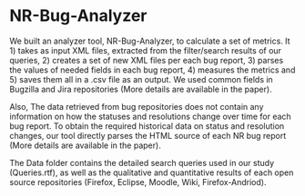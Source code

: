 NR-Bug-Analyzer
========

We built an analyzer tool, NR-Bug-Analyzer, to calculate a set of metrics. It 1) takes as input XML files, extracted from the filter/search results of our queries, 2) creates a set of new XML files per each bug report, 3) parses the values of needed fields in each bug report, 4) measures the metrics and 5) saves them all in a .csv file as an output. We used common fields in Bugzilla and Jira repositories (More details are available in the paper).

Also, The data retrieved from bug repositories does not contain any information on how the statuses and resolutions change over time for each bug report. To obtain the required historical data on status and resolution changes, our tool directly parses the HTML source of each NR bug report (More details are available in the paper).

The Data folder contains the detailed search queries used in our study (Queries.rtf), as well as the qualitative and quantitative results of each open source repositories (Firefox, Eclipse, Moodle, Wiki, Firefox-Andriod).


